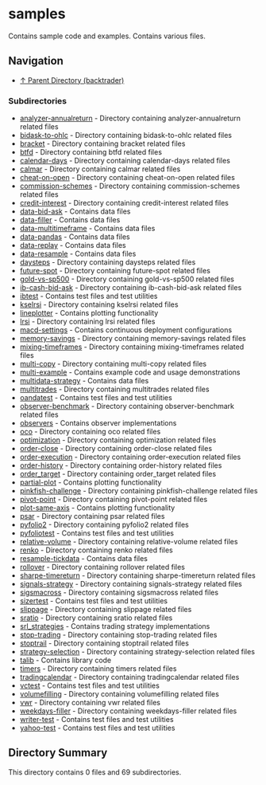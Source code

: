 # samples

Contains sample code and examples. Contains various files.

## Navigation

* [↑ Parent Directory (backtrader)](../README.md)

### Subdirectories

* [analyzer-annualreturn](analyzer-annualreturn/README.md) - Directory containing analyzer-annualreturn related files
* [bidask-to-ohlc](bidask-to-ohlc/README.md) - Directory containing bidask-to-ohlc related files
* [bracket](bracket/README.md) - Directory containing bracket related files
* [btfd](btfd/README.md) - Directory containing btfd related files
* [calendar-days](calendar-days/README.md) - Directory containing calendar-days related files
* [calmar](calmar/README.md) - Directory containing calmar related files
* [cheat-on-open](cheat-on-open/README.md) - Directory containing cheat-on-open related files
* [commission-schemes](commission-schemes/README.md) - Directory containing commission-schemes related files
* [credit-interest](credit-interest/README.md) - Directory containing credit-interest related files
* [data-bid-ask](data-bid-ask/README.md) - Contains data files
* [data-filler](data-filler/README.md) - Contains data files
* [data-multitimeframe](data-multitimeframe/README.md) - Contains data files
* [data-pandas](data-pandas/README.md) - Contains data files
* [data-replay](data-replay/README.md) - Contains data files
* [data-resample](data-resample/README.md) - Contains data files
* [daysteps](daysteps/README.md) - Directory containing daysteps related files
* [future-spot](future-spot/README.md) - Directory containing future-spot related files
* [gold-vs-sp500](gold-vs-sp500/README.md) - Directory containing gold-vs-sp500 related files
* [ib-cash-bid-ask](ib-cash-bid-ask/README.md) - Directory containing ib-cash-bid-ask related files
* [ibtest](ibtest/README.md) - Contains test files and test utilities
* [kselrsi](kselrsi/README.md) - Directory containing kselrsi related files
* [lineplotter](lineplotter/README.md) - Contains plotting functionality
* [lrsi](lrsi/README.md) - Directory containing lrsi related files
* [macd-settings](macd-settings/README.md) - Contains continuous deployment configurations
* [memory-savings](memory-savings/README.md) - Directory containing memory-savings related files
* [mixing-timeframes](mixing-timeframes/README.md) - Directory containing mixing-timeframes related files
* [multi-copy](multi-copy/README.md) - Directory containing multi-copy related files
* [multi-example](multi-example/README.md) - Contains example code and usage demonstrations
* [multidata-strategy](multidata-strategy/README.md) - Contains data files
* [multitrades](multitrades/README.md) - Directory containing multitrades related files
* [oandatest](oandatest/README.md) - Contains test files and test utilities
* [observer-benchmark](observer-benchmark/README.md) - Directory containing observer-benchmark related files
* [observers](observers/README.md) - Contains observer implementations
* [oco](oco/README.md) - Directory containing oco related files
* [optimization](optimization/README.md) - Directory containing optimization related files
* [order-close](order-close/README.md) - Directory containing order-close related files
* [order-execution](order-execution/README.md) - Directory containing order-execution related files
* [order-history](order-history/README.md) - Directory containing order-history related files
* [order_target](order_target/README.md) - Directory containing order_target related files
* [partial-plot](partial-plot/README.md) - Contains plotting functionality
* [pinkfish-challenge](pinkfish-challenge/README.md) - Directory containing pinkfish-challenge related files
* [pivot-point](pivot-point/README.md) - Directory containing pivot-point related files
* [plot-same-axis](plot-same-axis/README.md) - Contains plotting functionality
* [psar](psar/README.md) - Directory containing psar related files
* [pyfolio2](pyfolio2/README.md) - Directory containing pyfolio2 related files
* [pyfoliotest](pyfoliotest/README.md) - Contains test files and test utilities
* [relative-volume](relative-volume/README.md) - Directory containing relative-volume related files
* [renko](renko/README.md) - Directory containing renko related files
* [resample-tickdata](resample-tickdata/README.md) - Contains data files
* [rollover](rollover/README.md) - Directory containing rollover related files
* [sharpe-timereturn](sharpe-timereturn/README.md) - Directory containing sharpe-timereturn related files
* [signals-strategy](signals-strategy/README.md) - Directory containing signals-strategy related files
* [sigsmacross](sigsmacross/README.md) - Directory containing sigsmacross related files
* [sizertest](sizertest/README.md) - Contains test files and test utilities
* [slippage](slippage/README.md) - Directory containing slippage related files
* [sratio](sratio/README.md) - Directory containing sratio related files
* [srl_strategies](srl_strategies/README.md) - Contains trading strategy implementations
* [stop-trading](stop-trading/README.md) - Directory containing stop-trading related files
* [stoptrail](stoptrail/README.md) - Directory containing stoptrail related files
* [strategy-selection](strategy-selection/README.md) - Directory containing strategy-selection related files
* [talib](talib/README.md) - Contains library code
* [timers](timers/README.md) - Directory containing timers related files
* [tradingcalendar](tradingcalendar/README.md) - Directory containing tradingcalendar related files
* [vctest](vctest/README.md) - Contains test files and test utilities
* [volumefilling](volumefilling/README.md) - Directory containing volumefilling related files
* [vwr](vwr/README.md) - Directory containing vwr related files
* [weekdays-filler](weekdays-filler/README.md) - Directory containing weekdays-filler related files
* [writer-test](writer-test/README.md) - Contains test files and test utilities
* [yahoo-test](yahoo-test/README.md) - Contains test files and test utilities

## Directory Summary

This directory contains 0 files and 69 subdirectories.

